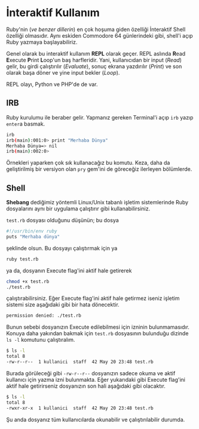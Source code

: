 # İnteraktif Kullanım

Ruby'nin (*ve benzer dillerin*) en çok hoşuma giden özelliği İnteraktif Shell özelliği olmasıdır. Aynı eskiden Commodore 64 günlerindeki gibi, shell'i açıp Ruby yazmaya başlayabiliriz.

Genel olarak bu interaktif kullanım **REPL** olarak geçer. REPL aslında **R**ead **E**xecute **P**rint **L**oop'un baş harfleridir. Yani, kullanıcıdan bir input (_Read_) gelir, bu girdi çalıştırılır (_Evaluate_), sonuç ekrana yazdırılır (_Print_) ve son olarak başa döner ve yine input bekler (_Loop_).

REPL olayı, Python ve PHP'de de var.

## IRB

Ruby kurulumu ile beraber gelir. Yapmanız gereken Terminal'i açıp `irb` yazıp `enter`a basmak.

```bash
irb
irb(main):001:0> print "Merhaba Dünya"
Merhaba Dünya=> nil
irb(main):002:0>
```

Örnekleri yaparken çok sık kullanacağız bu komutu. Keza, daha da geliştirilmiş bir versiyon olan `pry` gem'ini de göreceğiz ilerleyen bölümlerde.


## Shell

**Shebang** dediğimiz yöntemli Linux/Unix tabanlı işletim sistemlerinde Ruby dosyalarını aynı bir uygulama çalıştırır gibi kullanabilirsiniz.

`test.rb` dosyası olduğunu düşünün; bu dosya

```bash
#!/usr/bin/env ruby
puts "Merhaba dünya"
```

şeklinde olsun. Bu dosyayı çalıştırmak için ya

```bash
ruby test.rb
```

ya da, dosyanın Execute flag'ini aktif hale getirerek

```bash
chmod +x test.rb
./test.rb
```

çalıştırabilirsiniz. Eğer Execute flag'ini aktif hale getirmez iseniz işletim sistemi size aşağıdaki gibi bir hata dönecektir.

```bash
permission denied: ./test.rb
```

Bunun sebebi dosyanızın Execute edilebilmesi için izninin bulunmamasıdır. Konuya daha yakından bakmak için `test.rb` dosyasının bulunduğu dizinde `ls -l` komutunu çalıştıralım. 

```bash
$ ls -l
total 8
-rw-r--r--  1 kullanici  staff  42 May 20 23:48 test.rb
```

Burada görüleceği gibi `-rw-r--r--` dosyanızın sadece okuma ve aktif kullanıcı için yazma izni bulunmakta. Eğer yukarıdaki gibi Execute flag'ini aktif hale getirirseniz dosyanızın son hali aşağıdaki gibi olacaktır. 

```bash
$ ls -l
total 8
-rwxr-xr-x  1 kullanici  staff  42 May 20 23:48 test.rb
```

Şu anda dosyanız tüm kullanıcılarda okunabilir ve çalıştırılabilir durumda. 

